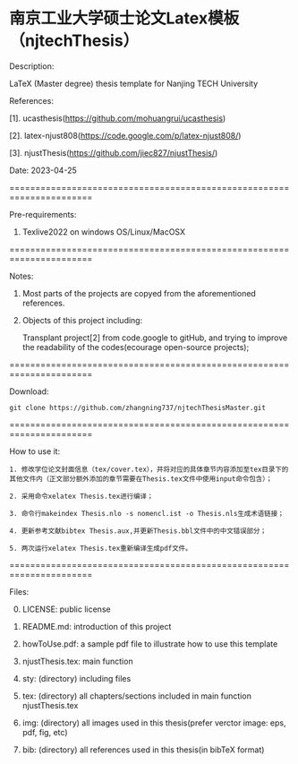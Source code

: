 南京工业大学硕士论文Latex模板（njtechThesis）
================================================================================
Description: 

LaTeX (Master degree) thesis template for Nanjing TECH University

References: 

[1]. ucasthesis(https://github.com/mohuangrui/ucasthesis)

[2]. latex-njust808(https://code.google.com/p/latex-njust808/)

[3]. njustThesis(https://github.com/jiec827/njustThesis/)

Date: 2023-04-25

======================================================================

Pre-requirements:

1. Texlive2022 on windows OS/Linux/MacOSX

======================================================================

Notes:

1. Most parts of the projects are copyed from the aforementioned references.

2. Objects of this project including: 

    Transplant project[2] from code.google to gitHub, and trying to improve the 
readability of the codes(ecourage open-source projects);

======================================================================

Download:

    git clone https://github.com/zhangning737/njtechThesisMaster.git

======================================================================

How to use it:

    1. 修改学位论文封面信息（tex/cover.tex），并将对应的具体章节内容添加至tex目录下的其他文件内（正文部分额外添加的章节需要在Thesis.tex文件中使用input命令包含）；

    2. 采用命令xelatex Thesis.tex进行编译；

    3. 命令行makeindex Thesis.nlo -s nomencl.ist -o Thesis.nls生成术语链接；

    4. 更新参考文献bibtex Thesis.aux,并更新Thesis.bbl文件中的中文错误部分；

    5. 两次运行xelatex Thesis.tex重新编译生成pdf文件。

======================================================================

Files:

0. LICENSE: public license

1. README.md: introduction of this project

2. howToUse.pdf: a sample pdf file to illustrate how to use this template

3. njustThesis.tex: main function

4. sty: (directory) including files

5. tex: (directory) all chapters/sections included in main function 
njustThesis.tex

6. img: (directory) all images used in this thesis(prefer verctor image: eps, 
pdf, fig, etc)

7. bib: (directory) all references used in this thesis(in bibTeX format)

